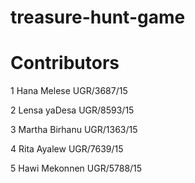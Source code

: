 # treasure-hunt-game
# Contributors

  1 	Hana Melese 	UGR/3687/15

  2 	Lensa yaDesa 	UGR/8593/15

  3 	Martha Birhanu 	UGR/1363/15

  4 	Rita Ayalew 	UGR/7639/15

  5 	Hawi Mekonnen 	UGR/5788/15
